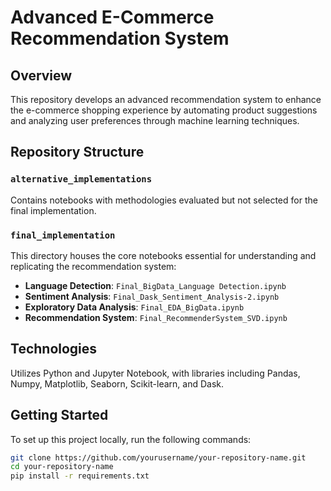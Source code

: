 # Advanced E-Commerce Recommendation System

## Overview

This repository develops an advanced recommendation system to enhance the e-commerce shopping experience by automating product suggestions and analyzing user preferences through machine learning techniques.

## Repository Structure

### `alternative_implementations`
Contains notebooks with methodologies evaluated but not selected for the final implementation.

### `final_implementation`
This directory houses the core notebooks essential for understanding and replicating the recommendation system:
- **Language Detection**: `Final_BigData_Language Detection.ipynb`
- **Sentiment Analysis**: `Final_Dask_Sentiment_Analysis-2.ipynb`
- **Exploratory Data Analysis**: `Final_EDA_BigData.ipynb`
- **Recommendation System**: `Final_RecommenderSystem_SVD.ipynb`

## Technologies

Utilizes Python and Jupyter Notebook, with libraries including Pandas, Numpy, Matplotlib, Seaborn, Scikit-learn, and Dask.

## Getting Started

To set up this project locally, run the following commands:

```bash
git clone https://github.com/yourusername/your-repository-name.git
cd your-repository-name
pip install -r requirements.txt
